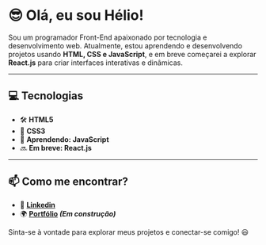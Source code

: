 # :sunglasses: Olá, eu sou Hélio!

Sou um programador Front-End apaixonado por tecnologia e desenvolvimento web. Atualmente, estou aprendendo e desenvolvendo projetos usando **HTML, CSS e JavaScript**, e em breve começarei a explorar **React.js** para criar interfaces interativas e dinâmicas.

---

## 💻 Tecnologias

  - 🛠️ **HTML5**
  - 🎨 **CSS3**
  - 📌 **Aprendendo: JavaScript**
  - 🔜 **Em breve: React.js**

---

## 📫 Como me encontrar?

- 💼 **<a href="www.linkedin.com/in/helio-borges-ferreira-fonseca">Linkedin</a>**
- 🌍 **[Portfólio](#) _(Em construção)_**

Sinta-se à vontade para explorar meus projetos e conectar-se comigo! 😃
